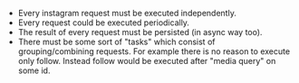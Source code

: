 - Every instagram request must be executed independently.
- Every request could be executed periodically.
- The result of every request must be persisted (in async way too).
- There must be some sort of "tasks" which consist of grouping/combining requests.
For example there is no reason to execute only follow. Instead follow would be executed
after "media query" on some id.


